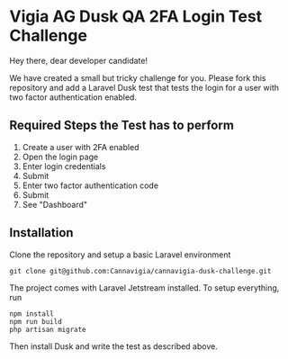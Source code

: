 # Vigia AG Dusk QA 2FA Login Test Challenge

Hey there, dear developer candidate! 

We have created a small but tricky challenge for you. Please fork this repository and add a Laravel Dusk test that tests the login for a user with two factor authentication enabled. 

## Required Steps the Test has to perform
1. Create a user with 2FA enabled
2. Open the login page
3. Enter login credentials
4. Submit
5. Enter two factor authentication code
6. Submit
7. See "Dashboard"


## Installation

Clone the repository and setup a basic Laravel environment

```
git clone git@github.com:Cannavigia/cannavigia-dusk-challenge.git
```

The project comes with Laravel Jetstream installed. To setup everything, run

```
npm install
npm run build
php artisan migrate
```

Then install Dusk and write the test as described above.
